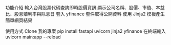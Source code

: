 功能介紹
輸入台灣股票代碼查詢即時股價資訊
顯示公司名稱、股價、市值、本益比、股息殖利率與除息日
套入 yfinance 套件取得公開資料
使用 Jinja2 模板產生簡單網頁結果

使用方式 Clone 我的專案
pip install fastapi uvicorn jinja2 yfinance
在終端輸入 uvicorn main:app --reload
